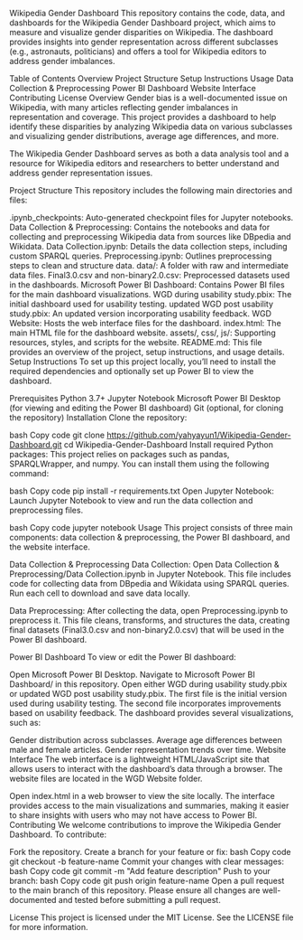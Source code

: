 Wikipedia Gender Dashboard
This repository contains the code, data, and dashboards for the Wikipedia Gender Dashboard project, which aims to measure and visualize gender disparities on Wikipedia. The dashboard provides insights into gender representation across different subclasses (e.g., astronauts, politicians) and offers a tool for Wikipedia editors to address gender imbalances.

Table of Contents
Overview
Project Structure
Setup Instructions
Usage
Data Collection & Preprocessing
Power BI Dashboard
Website Interface
Contributing
License
Overview
Gender bias is a well-documented issue on Wikipedia, with many articles reflecting gender imbalances in representation and coverage. This project provides a dashboard to help identify these disparities by analyzing Wikipedia data on various subclasses and visualizing gender distributions, average age differences, and more.

The Wikipedia Gender Dashboard serves as both a data analysis tool and a resource for Wikipedia editors and researchers to better understand and address gender representation issues.

Project Structure
This repository includes the following main directories and files:

.ipynb_checkpoints: Auto-generated checkpoint files for Jupyter notebooks.
Data Collection & Preprocessing: Contains the notebooks and data for collecting and preprocessing Wikipedia data from sources like DBpedia and Wikidata.
Data Collection.ipynb: Details the data collection steps, including custom SPARQL queries.
Preprocessing.ipynb: Outlines preprocessing steps to clean and structure data.
data/: A folder with raw and intermediate data files.
Final3.0.csv and non-binary2.0.csv: Preprocessed datasets used in the dashboards.
Microsoft Power BI Dashboard: Contains Power BI files for the main dashboard visualizations.
WGD during usability study.pbix: The initial dashboard used for usability testing.
updated WGD post usability study.pbix: An updated version incorporating usability feedback.
WGD Website: Hosts the web interface files for the dashboard.
index.html: The main HTML file for the dashboard website.
assets/, css/, js/: Supporting resources, styles, and scripts for the website.
README.md: This file provides an overview of the project, setup instructions, and usage details.
Setup Instructions
To set up this project locally, you’ll need to install the required dependencies and optionally set up Power BI to view the dashboard.

Prerequisites
Python 3.7+
Jupyter Notebook
Microsoft Power BI Desktop (for viewing and editing the Power BI dashboard)
Git (optional, for cloning the repository)
Installation
Clone the repository:

bash
Copy code
git clone https://github.com/yahyayun1/Wikipedia-Gender-Dashboard.git
cd Wikipedia-Gender-Dashboard
Install required Python packages: This project relies on packages such as pandas, SPARQLWrapper, and numpy. You can install them using the following command:

bash
Copy code
pip install -r requirements.txt
Open Jupyter Notebook: Launch Jupyter Notebook to view and run the data collection and preprocessing files.

bash
Copy code
jupyter notebook
Usage
This project consists of three main components: data collection & preprocessing, the Power BI dashboard, and the website interface.

Data Collection & Preprocessing
Data Collection: Open Data Collection & Preprocessing/Data Collection.ipynb in Jupyter Notebook. This file includes code for collecting data from DBpedia and Wikidata using SPARQL queries. Run each cell to download and save data locally.

Data Preprocessing: After collecting the data, open Preprocessing.ipynb to preprocess it. This file cleans, transforms, and structures the data, creating final datasets (Final3.0.csv and non-binary2.0.csv) that will be used in the Power BI dashboard.

Power BI Dashboard
To view or edit the Power BI dashboard:

Open Microsoft Power BI Desktop.
Navigate to Microsoft Power BI Dashboard/ in this repository.
Open either WGD during usability study.pbix or updated WGD post usability study.pbix.
The first file is the initial version used during usability testing.
The second file incorporates improvements based on usability feedback.
The dashboard provides several visualizations, such as:

Gender distribution across subclasses.
Average age differences between male and female articles.
Gender representation trends over time.
Website Interface
The web interface is a lightweight HTML/JavaScript site that allows users to interact with the dashboard’s data through a browser. The website files are located in the WGD Website folder.

Open index.html in a web browser to view the site locally.
The interface provides access to the main visualizations and summaries, making it easier to share insights with users who may not have access to Power BI.
Contributing
We welcome contributions to improve the Wikipedia Gender Dashboard. To contribute:

Fork the repository.
Create a branch for your feature or fix:
bash
Copy code
git checkout -b feature-name
Commit your changes with clear messages:
bash
Copy code
git commit -m "Add feature description"
Push to your branch:
bash
Copy code
git push origin feature-name
Open a pull request to the main branch of this repository.
Please ensure all changes are well-documented and tested before submitting a pull request.

License
This project is licensed under the MIT License. See the LICENSE file for more information.
